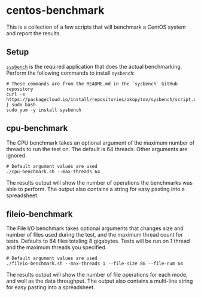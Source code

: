 # centos-benchmark

This is a collection of a few scripts that will benchmark a CentOS system and
report the results.

## Setup
[`sysbench`](https://github.com/akopytov/sysbench) is the required application
that does the actual benchmarking. Perform the following commands to install
`sysbench`:

```shell
# These commands are from the README.md in the `sysbench` GitHub repository
curl -s https://packagecloud.io/install/repositories/akopytov/sysbench/script.rpm.sh | sudo bash
sudo yum -y install sysbench
```

## cpu-benchmark

The CPU benchmark takes an optional argument of the maximum number of threads
to run the test on. The default is 64 threads. Other arguments are ignored.

```shell
# Default argument values are used
./cpu-benchmark.sh --max-threads 64
```

The results output will show the number of operations the benchmarks was able
to perform. The output also contains a string for easy pasting into a
spreadsheet.

## fileio-benchmark

The File I/O benchmark takes optional arguments that changes size and number of
files used during the test, and the maximum thread count for tests. Defaults
to 64 files totaling 8 gigabytes. Tests will be run on 1 thread and the maximum
threads you specified.

```shell
# Default argument values are used
./fileio-benchmark.sh --max-threads 1 --file-size 8G --file-num 64
```

The results output will show the number of file operations for each mode, and
well as the data throughput. The output also contains a multi-line string for
easy pasting into a spreadsheet.